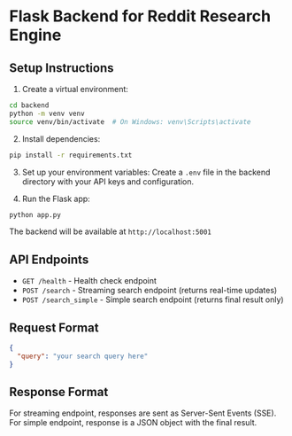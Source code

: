 
# Flask Backend for Reddit Research Engine

## Setup Instructions

1. Create a virtual environment:
```bash
cd backend
python -m venv venv
source venv/bin/activate  # On Windows: venv\Scripts\activate
```

2. Install dependencies:
```bash
pip install -r requirements.txt
```

3. Set up your environment variables:
Create a `.env` file in the backend directory with your API keys and configuration.

4. Run the Flask app:
```bash
python app.py
```

The backend will be available at `http://localhost:5001`

## API Endpoints

- `GET /health` - Health check endpoint
- `POST /search` - Streaming search endpoint (returns real-time updates)
- `POST /search_simple` - Simple search endpoint (returns final result only)

## Request Format

```json
{
  "query": "your search query here"
}
```

## Response Format

For streaming endpoint, responses are sent as Server-Sent Events (SSE).
For simple endpoint, response is a JSON object with the final result.
